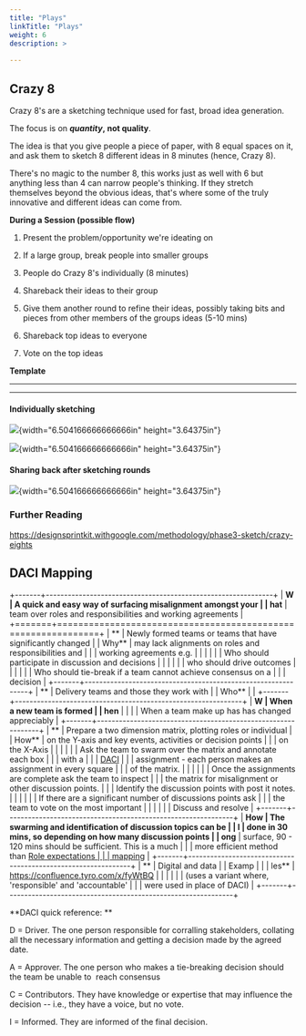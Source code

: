 ```yaml
---
title: "Plays"
linkTitle: "Plays"
weight: 6
description: >
  
---
```


## Crazy 8

Crazy 8\'s are a sketching technique used for fast, broad idea
generation.

The focus is on ***quantity*, not quality**.

The idea is that you give people a piece of paper, with 8 equal spaces
on it, and ask them to sketch 8 different ideas in 8 minutes (hence,
Crazy 8).

There\'s no magic to the number 8, this works just as well with 6 but
anything less than 4 can narrow people\'s thinking. If they stretch
themselves beyond the obvious ideas, that\'s where some of the truly
innovative and different ideas can come from.

**During a Session (possible flow)**

1.  Present the problem/opportunity we\'re ideating on

2.  If a large group, break people into smaller groups

3.  People do Crazy 8\'s individually (8 minutes)

4.  Shareback their ideas to their group 

5.  Give them another round to refine their ideas, possibly taking bits
    and pieces from other members of the groups ideas (5-10 mins)

6.  Shareback top ideas to everyone

7.  Vote on the top ideas

**Template**

  ----------------- ----------------- ----------------- -----------------

  ----------------- ----------------- ----------------- -----------------

#### Individually sketching

![](/img/media/image7.jpeg){width="6.504166666666666in"
height="3.64375in"}

![](/img/media/image8.jpeg){width="6.504166666666666in"
height="3.64375in"}

#### Sharing back after sketching rounds

![](/img/media/image9.jpeg){width="6.504166666666666in"
height="3.64375in"}

### Further Reading

<https://designsprintkit.withgoogle.com/methodology/phase3-sketch/crazy-eights> 

## DACI Mapping

+-------+--------------------------------------------------------------+
| **W   | A quick and easy way of surfacing misalignment amongst your  |
| hat** | team over roles and responsibilities and working agreements  |
+=======+==============================================================+
| **    | Newly formed teams or teams that have significantly changed  |
| Why** | may lack alignments on roles and responsibilities and        |
|       | working agreements e.g.                                      |
|       |                                                              |
|       | Who should participate in discussion and decisions           |
|       |                                                              |
|       | who should drive outcomes                                    |
|       |                                                              |
|       | Who should tie-break if a team cannot achieve consensus on a |
|       | decision                                                     |
+-------+--------------------------------------------------------------+
| **    | Delivery teams and those they work with                      |
| Who** |                                                              |
+-------+--------------------------------------------------------------+
| **W   | When a new team is formed                                    |
| hen** |                                                              |
|       | When a team make up has has changed appreciably              |
+-------+--------------------------------------------------------------+
| **    | Prepare a two dimension matrix, plotting roles or individual |
| How** | on the Y-axis and key events, activities or decision points  |
|       | on the X-Axis                                                |
|       |                                                              |
|       | Ask the team to swarm over the matrix and annotate each box  |
|       | with a                                                       |
|       | [DACI](https://www.atlassian.com/team-playbook/plays/daci)   |
|       | assignment - each person makes an assignment in every square |
|       | of the matrix.                                               |
|       |                                                              |
|       | Once the assignments are complete ask the team to inspect    |
|       | the matrix for misalignment or other discussion points.      |
|       | Identify the discussion points with post it notes.           |
|       |                                                              |
|       | If there are a significant number of discussions points ask  |
|       | the team to vote on the most important                       |
|       |                                                              |
|       | Discuss and resolve                                          |
+-------+--------------------------------------------------------------+
| **How | The swarming and identification of discussion topics can be  |
| l     | done in 30 mins, so depending on how many discussion points  |
| ong** | surface, 90 - 120 mins should be sufficient. This is a much  |
|       | more efficient method than [Role expectations                |
|       | mapping](https://confluence.tyro.com/x/KAtCAg)               |
+-------+--------------------------------------------------------------+
| **    | Digital and data                                             |
| Examp |                                                              |
| les** | <https://confluence.tyro.com/x/fyWtBQ>                       |
|       |                                                              |
|       | (uses a variant where, \'responsible\' and \'accountable\'   |
|       | were used in place of DACI)                                  |
+-------+--------------------------------------------------------------+

**DACI quick reference: **

D = Driver. The one person responsible for corralling stakeholders,
collating all the necessary information and getting a decision made by
the agreed date. 

A = Approver. The one person who makes a tie-breaking decision should
the team be unable to  reach consensus 

C = Contributors. They have knowledge or expertise that may influence
the decision -- i.e., they have a voice, but no vote.

I = Informed. They are informed of the final decision.
